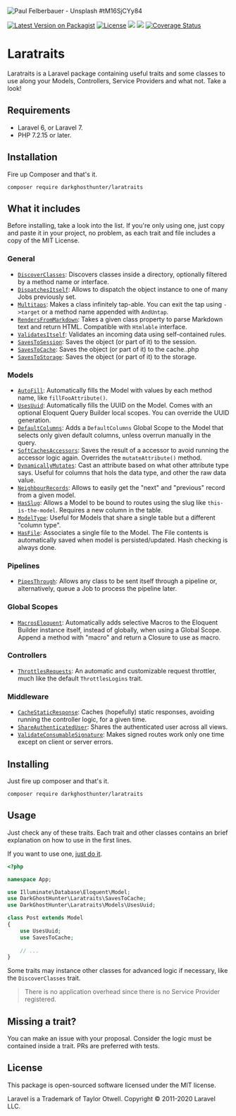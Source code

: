 ![Paul Felberbauer - Unsplash #tM16SjCYy84](https://images.unsplash.com/photo-1526814895543-b5be7268dd1e?ixlib=rb-1.2.1&ixid=eyJhcHBfaWQiOjEyMDd9&auto=format&fit=crop&w=1200&h=400&q=80)

[![Latest Version on Packagist](https://img.shields.io/packagist/v/darkghosthunter/laratraits.svg?style=flat-square)](https://packagist.org/packages/darkghosthunter/laratraits) [![License](https://poser.pugx.org/darkghosthunter/laratraits/license)](https://packagist.org/packages/darkghosthunter/laratraits)
![](https://img.shields.io/packagist/php-v/darkghosthunter/laratraits.svg)
 ![](https://github.com/DarkGhostHunter/Laratraits/workflows/PHP%20Composer/badge.svg)
[![Coverage Status](https://coveralls.io/repos/github/DarkGhostHunter/Laratraits/badge.svg?branch=master)](https://coveralls.io/github/DarkGhostHunter/Laratraits?branch=master)

# Laratraits

Laratraits is a Laravel package containing useful traits and some classes to use along your Models, Controllers, Service Providers and what not. Take a look!

## Requirements

* Laravel 6, or Laravel 7.
* PHP 7.2.15 or later.

## Installation

Fire up Composer and that's it.

    composer require darkghosthunter/laratraits

## What it includes

Before installing, take a look into the list. If you're only using one, just copy and paste it in your project, no problem, as each trait and file includes a copy of the MIT License.

### General

* [`DiscoverClasses`](src/DiscoverClasses.php): Discovers classes inside a directory, optionally filtered by a method name or interface.
* [`DispatchesItself`](src/DispatchesItself.php): Allows to dispatch the object instance to one of many Jobs previously set.
* [`Multitaps`](src/Multitaps.php): Makes a class infinitely tap-able. You can exit the tap using `->target` or a method name appended with `AndUntap`.
* [`RendersFromMarkdown`](src/RendersFromMarkdown.php): Takes a given class property to parse Markdown text and return HTML. Compatible with `Htmlable` interface.
* [`ValidatesItself`](src/ValidatesItself.php): Validates an incoming data using self-contained rules.
* [`SavesToSession`](src/SavesToSession.php): Saves the object (or part of it) to the session.
* [`SavesToCache`](src/SavesToCache.php): Saves the object (or part of it) to the cache..php
* [`SavesToStorage`](src/SavesToStorage.php): Saves the object (or part of it) to the storage.

### Models

* [`AutoFill`](src/Models/AutoFill.php): Automatically fills the Model with values by each method name, like `fillFooAttribute()`.
* [`UsesUuid`](src/Models/UsesUuid.php): Automatically fills the UUID on the Model. Comes with an optional Eloquent Query Builder local scopes. You can override the UUID generation.
* [`DefaultColumns`](src/Models/DefaultColumns.php): Adds a `DefaultColumns` Global Scope to the Model that selects only given default columns, unless overrun manually in the query.
* [`SoftCachesAccessors`](src/Models/SoftCachesAccessors.php): Saves the result of a accessor to avoid running the accessor logic again. Overrides the `mutateAttribute()` method.
* [`DynamicallyMutates`](src/Models/DynamicallyMutates.php): Cast an attribute based on what other attribute type says. Useful for columns that hols the data type, and other the raw data value.
* [`NeighbourRecords`](src/Models/NeighbourRecords.php): Allows to easily get the "next" and "previous" record from a given model.
* [`HasSlug`](src/Models/HasSlug.php): Allows a Model to be bound to routes using the slug like `this-is-the-model`. Requires a new column in the table.
* [`ModelType`](src/Models/ModelType.php): Useful for Models that share a single table but a different "column type".
* [`HasFile`](src/Models/HasFile.php): Associates a single file to the Model. The File contents is automatically saved when model is persisted/updated. Hash checking is always done. 

### Pipelines

* [`PipesThrough`](src/PipesThrough.php): Allows any class to be sent itself through a pipeline or, alternatively, queue a Job to process the pipeline later. 

### Global Scopes

* [`MacrosEloquent`](src/Scopes/MacrosEloquent.php): Automatically adds selective Macros to the Eloquent Builder instance itself, instead of globally, when using a Global Scope. Append a method with "macro" and return a Closure to use as macro.

### Controllers

* [`ThrottlesRequests`](src/Controllers/ThrottlesRequests.php): An automatic and customizable request throttler, much like the default `ThrottlesLogins` trait.

### Middleware

* [`CacheStaticResponse`](src/Middleware/CacheStaticResponse.php): Caches (hopefully) static responses, avoiding running the controller logic, for a given time.
* [`ShareAuthenticatedUser`](src/Middleware/ShareAuthenticatedUser.php): Shares the authenticated user across all views.
* [`ValidateConsumableSignature`](src/Middleware/ValidateConsumableSignature.php): Makes signed routes work only one time except on client or server errors.

## Installing

Just fire up composer and that's it.

    composer require darkghosthunter/laratraits

## Usage

Just check any of these traits. Each trait and other classes contains an brief explanation on how to use in the first lines.

If you want to use one, [just do it](https://www.php.net/manual/en/language.oop5.traits.php).

```php
<?php

namespace App;

use Illuminate\Database\Eloquent\Model;
use DarkGhostHunter\Laratraits\SavesToCache;
use DarkGhostHunter\Laratraits\Models\UsesUuid;

class Post extends Model
{
    use UsesUuid;
    use SavesToCache;
    
    // ...
}
```

Some traits may instance other classes for advanced logic if necessary, like the `DiscoverClasses` trait.

> There is no application overhead since there is no Service Provider registered.

## Missing a trait?

You can make an issue with your proposal. Consider the logic must be contained inside a trait. PRs are preferred with tests.

## License

This package is open-sourced software licensed under the MIT license.

Laravel is a Trademark of Taylor Otwell. Copyright © 2011-2020 Laravel LLC.
